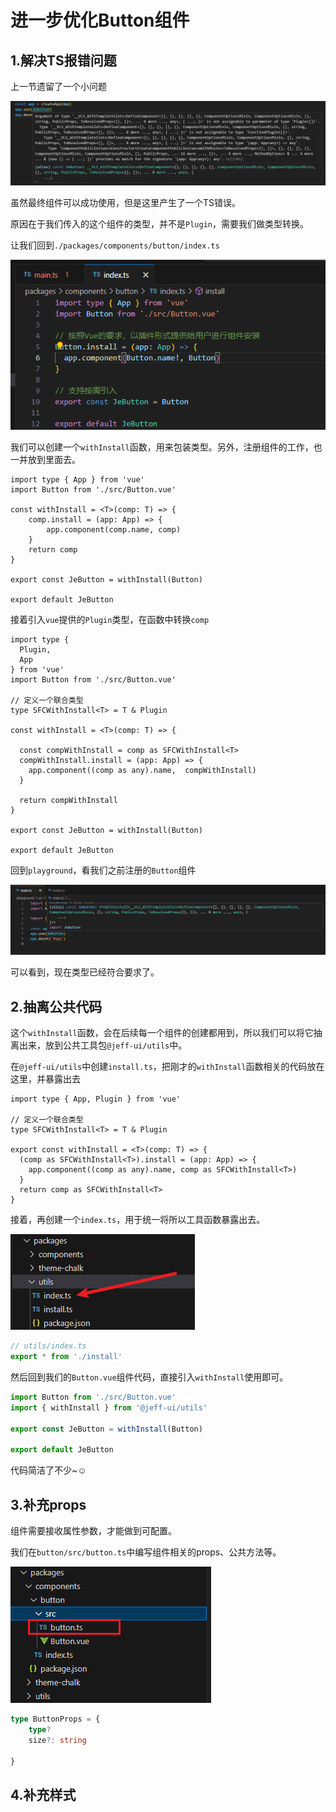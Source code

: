 # 进一步优化Button组件

## 1.解决TS报错问题

上一节遗留了一个小问题

![image-20250307150952341](markdown_assets/image-20250307150952341.png)

虽然最终组件可以成功使用，但是这里产生了一个TS错误。

原因在于我们传入的这个组件的类型，并不是`Plugin`，需要我们做类型转换。



让我们回到`./packages/components/button/index.ts`

![image-20250307152710620](markdown_assets/image-20250307152710620.png)

我们可以创建一个`withInstall`函数，用来包装类型。另外，注册组件的工作，也一并放到里面去。

```ts{4-9,11}
import type { App } from 'vue'
import Button from './src/Button.vue'

const withInstall = <T>(comp: T) => {
    comp.install = (app: App) => {
        app.component(comp.name, comp)
    }
    return comp
}

export const JeButton = withInstall(Button)

export default JeButton
```

接着引入`vue`提供的`Plugin`类型，在函数中转换`comp`

```ts{2,8,12-16}
import type {
  Plugin,
  App
} from 'vue'
import Button from './src/Button.vue'

// 定义一个联合类型
type SFCWithInstall<T> = T & Plugin

const withInstall = <T>(comp: T) => {

  const compWithInstall = comp as SFCWithInstall<T>
  compWithInstall.install = (app: App) => {
    app.component((comp as any).name,  compWithInstall)
  }
  
  return compWithInstall
}

export const JeButton = withInstall(Button)

export default JeButton

```

回到`playground`，看我们之前注册的`Button`组件

![image-20250307153520298](markdown_assets/image-20250307153520298.png)

可以看到，现在类型已经符合要求了。



## 2.抽离公共代码

这个`withInstall`函数，会在后续每一个组件的创建都用到，所以我们可以将它抽离出来，放到公共工具包`@jeff-ui/utils`中。

在`@jeff-ui/utils`中创建`install.ts`，把刚才的`withInstall`函数相关的代码放在这里，并暴露出去

```ts{6}
import type { App, Plugin } from 'vue'

// 定义一个联合类型
type SFCWithInstall<T> = T & Plugin

export const withInstall = <T>(comp: T) => {
  (comp as SFCWithInstall<T>).install = (app: App) => {
    app.component((comp as any).name, comp as SFCWithInstall<T>)
  }
  return comp as SFCWithInstall<T>
}
```

接着，再创建一个`index.ts`，用于统一将所以工具函数暴露出去。

![image-20250322161127748](markdown_assets/image-20250322161127748.png)

```ts
// utils/index.ts
export * from './install'
```

然后回到我们的`Button.vue`组件代码，直接引入`withInstall`使用即可。

```ts
import Button from './src/Button.vue'
import { withInstall } from '@jeff-ui/utils'

export const JeButton = withInstall(Button)

export default JeButton
```

代码简洁了不少~☺️



## 3.补充props

组件需要接收属性参数，才能做到可配置。

我们在`button/src/button.ts`中编写组件相关的props、公共方法等。

![image-20250307181741239](markdown_assets/image-20250307181741239.png)

```ts
type ButtonProps = {
    type? 
    size?: string
    
}
```





## 4.补充样式
